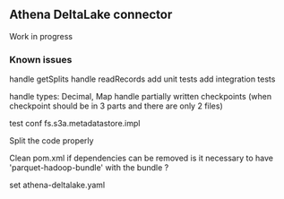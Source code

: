 ## Athena DeltaLake connector

Work in progress

### Known issues

handle getSplits
handle readRecords
add unit tests
add integration tests

handle types: Decimal, Map
handle partially written checkpoints (when checkpoint should be in 3 parts and there are only 2 files)

test conf fs.s3a.metadatastore.impl

Split the code properly

Clean pom.xml if dependencies can be removed
is it necessary to have 'parquet-hadoop-bundle' with the bundle ?

set athena-deltalake.yaml
